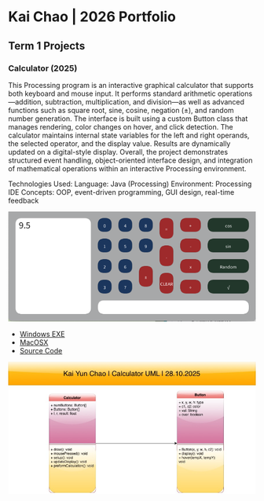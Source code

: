 # Kai Chao | 2026 Portfolio

## Term 1 Projects

### Calculator (2025)

This Processing program is an interactive graphical calculator that supports both keyboard and mouse input. It performs standard arithmetic operations—addition, subtraction, multiplication, and division—as well as advanced functions such as square root, sine, cosine, negation (±), and random number generation.
The interface is built using a custom Button class that manages rendering, color changes on hover, and click detection. The calculator maintains internal state variables for the left and right operands, the selected operator, and the display value. Results are dynamically updated on a digital-style display.
Overall, the project demonstrates structured event handling, object-oriented interface design, and integration of mathematical operations within an interactive Processing environment.

Technologies Used:
Language: Java (Processing)
Environment: Processing IDE
Concepts: OOP, event-driven programming, GUI design, real-time feedback

![Running Calculator](https://github.com/Kai535813/portfolio/blob/main/images/Calc%20Ex.png?raw=true)

* [Windows EXE](https://github.com/Kai535813/portfolio/blob/main/src/CalculatorF/windows-amd64.zip)
* [MacOSX](https://github.com/Kai535813/portfolio/blob/main/src/CalculatorF/macos-aarch64.zip)
* [Source Code](https://github.com/Kai535813/portfolio/tree/main/src/CalculatorF)

![Calculator UML](https://github.com/Kai535813/portfolio/blob/main/images/Calculator%20UML.jpg?raw=true)
